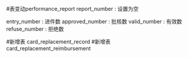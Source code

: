 #表变动performance_report
report_number : 设置为空

entry_number : 进件数
approved_number : 批核数
valid_number : 有效数
refuse_number : 拒绝数

#新增表 card_replacement_record
#新增表 card_replacement_reimbursement



